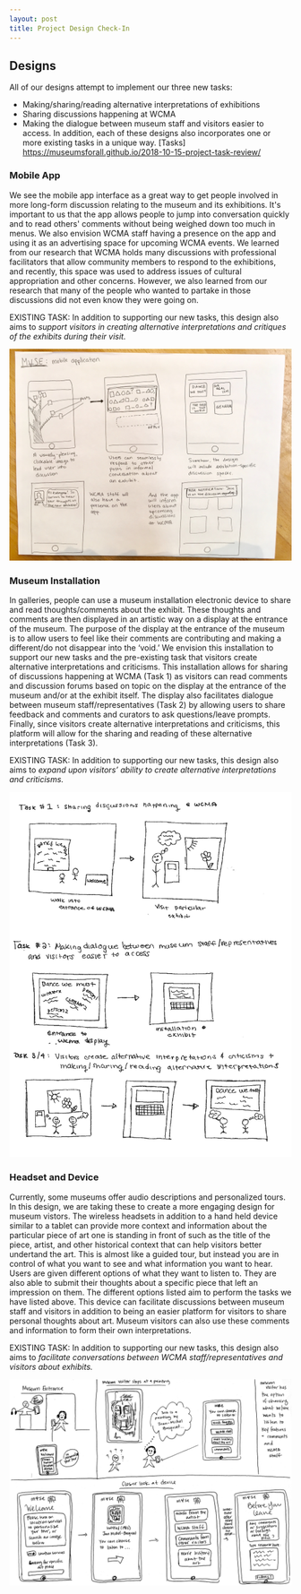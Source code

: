 ```yaml
---
layout: post
title: Project Design Check-In 
---
```

## Designs 
All of our designs attempt to implement our three new tasks:
* Making/sharing/reading alternative interpretations of exhibitions
* Sharing discussions happening at WCMA
* Making the dialogue between museum staff and visitors easier to access.
In addition, each of these designs also incorporates one or more existing tasks in a unique way.
[Tasks] https://museumsforall.github.io/2018-10-15-project-task-review/

### Mobile App
We see the mobile app interface as a great way to get people involved in more long-form discussion relating to the museum and its exhibitions. It's important to us that the app allows people to jump into conversation quickly and to read others' comments without being weighed down too much in menus. We also envision WCMA staff having a presence on the app and using it as an advertising space for upcoming WCMA events. We learned from our research that WCMA holds many discussions with professional facilitators that allow community members to respond to the exhibitions, and recently, this space was used to address issues of cultural appropriation and other concerns. However, we also learned from our research that many of the people who wanted to partake in those discussions did not even know they were going on.

EXISTING TASK: In addition to supporting our new tasks, this design also aims to *support visitors in creating alternative interpretations and critiques of the exhibits during their visit.*

![design1](/img/mobile_app_design.jpg)

### Museum Installation
In galleries, people can use a museum installation electronic device to share and read thoughts/comments about the exhibit. These thoughts and comments are then displayed in an artistic way on a display at the entrance of the museum. The purpose of the display at the entrance of the museum is to allow users to feel like their comments are contributing and making a different/do not disappear into the ‘void.’ We envision this installation to support our new tasks and the pre-existing task that visitors create alternative interpretations and criticisms. This installation allows for sharing of discussions happening at WCMA (Task 1) as visitors can read comments and discussion forums based on topic on the display at the entrance of the museum and/or at the exhibit itself. The display also facilitates dialogue between museum staff/representatives (Task 2) by allowing users to share feedback and comments and curators to ask questions/leave prompts. Finally, since visitors create alternative interpretations and criticisms, this platform will allow for the sharing and reading of these alternative interpretations (Task 3).

EXISTING TASK: In addition to supporting our new tasks, this design also aims to *expand upon visitors’ ability to create alternative interpretations and criticisms.* 
  
 ![design2](/img/museum_installation.jpg)
 

### Headset and Device
Currently, some museums offer audio descriptions and personalized tours. In this design, we are taking these to create a more engaging design for museum vistors. The wireless headsets in addition to a hand held device similar to a tablet can provide more context and information about the particular piece of art one is standing in front of such as the title of the piece, artist, and other historical context that can help visitors better undertand the art. This is almost like a guided tour, but instead you are in control of what you want to see and what information you want to hear. Users are given different options of what they want to listen to. They are also able to submit their thoughts about a specific piece that left an impression on them. The different options listed aim to perform the tasks we have listed above. This device can facilitate discussions between museum staff and visitors in addition to being an easier platform for visitors to share personal thoughts about art. Museum visitors can also use these comments and information to form their own interpretations. 

EXISTING TASK: In addition to supporting our new tasks, this design also aims to *facilitate conversations between WCMA staff/representatives and visitors about exhibits.* 

![design3](/img/img003.jpg)

